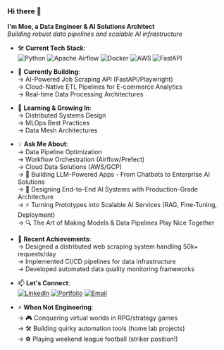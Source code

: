 ### Hi there 👋

**I'm Moe, a Data Engineer & AI Solutions Architect**  
*Building robust data pipelines and scalable AI infrastructure*

- 🛠 **Current Tech Stack**:  
  ![Python](https://img.shields.io/badge/Python-3776AB?style=flat&logo=python&logoColor=white)
  ![Apache Airflow](https://img.shields.io/badge/Airflow-017CEE?style=flat&logo=apacheairflow&logoColor=white)
  ![Docker](https://img.shields.io/badge/Docker-2496ED?style=flat&logo=docker&logoColor=white)
  ![AWS](https://img.shields.io/badge/AWS-232F3E?style=flat&logo=amazonaws&logoColor=white)
  ![FastAPI](https://img.shields.io/badge/FastAPI-009688?style=flat&logo=fastapi&logoColor=white)

- 🔭 **Currently Building**:  
  → AI-Powered Job Scraping API (FastAPI/Playwright)  
  → Cloud-Native ETL Pipelines for E-commerce Analytics  
  → Real-time Data Processing Architectures

- 🌱 **Learning & Growing In**:  
  → Distributed Systems Design  
  → MLOps Best Practices  
  → Data Mesh Architectures

- 💡 **Ask Me About**:  
  → Data Pipeline Optimization  
  → Workflow Orchestration (Airflow/Prefect)  
  → Cloud Data Solutions (AWS/GCP)  
  → 🤖 Building LLM-Powered Apps - From Chatbots to Enterprise AI Solutions  
  → 🧩 Designing End-to-End AI Systems with Production-Grade Architecture  
  → ⚡️ Turning Prototypes into Scalable AI Services (RAG, Fine-Tuning, Deployment)  
  → 🔍 The Art of Making Models & Data Pipelines Play Nice Together

- 🚀 **Recent Achievements**:  
  → Designed a distributed web scraping system handling 50k+ requests/day  
  → Implemented CI/CD pipelines for data infrastructure  
  → Developed automated data quality monitoring frameworks

- 📫 **Let's Connect**:  
  [![LinkedIn](https://img.shields.io/badge/LinkedIn-0A66C2?style=for-the-badge&logo=linkedin&logoColor=white)](https://www.linkedin.com/in/moe-el-amrani/)
  [![Portfolio](https://img.shields.io/badge/Portfolio-4285F4?style=for-the-badge&logo=google-chrome&logoColor=white)](https://lostfsoul.github.io/moe-pf/)
  [![Email](https://img.shields.io/badge/Email-EA4335?style=for-the-badge&logo=gmail&logoColor=white)](mailto:moe.elamrani@gmail.com)

- ⚡ **When Not Engineering**:  
  → 🎮 Conquering virtual worlds in RPG/strategy games  
  → 🛠️ Building quirky automation tools (home lab projects)  
  → ⚽ Playing weekend league football (striker position!)  

